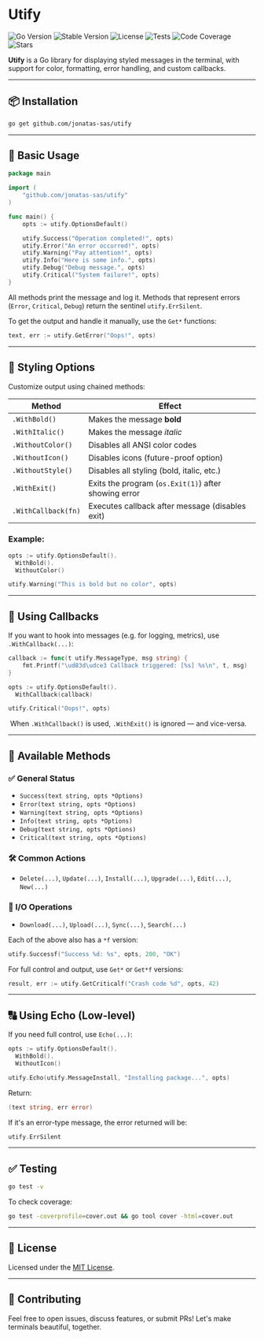 # Utify

![Go Version](https://img.shields.io/github/go-mod/go-version/jonatas-sas/utify)
![Stable Version](https://img.shields.io/github/v/release/jonatas-sas/utify)
![License](https://img.shields.io/github/license/jonatas-sas/utify)
![Tests](https://github.com/jonatas-sas/utify/actions/workflows/ci.yml/badge.svg)
![Code Coverage](https://img.shields.io/codecov/c/github/jonatas-sas/utify)
![Stars](https://img.shields.io/github/stars/jonatas-sas/utify?style=social)

**Utify** is a Go library for displaying styled messages in the terminal, with support for color, formatting, error handling, and custom callbacks.

---

## 📦 Installation

```sh
go get github.com/jonatas-sas/utify
```

---

## 🚀 Basic Usage

```go
package main

import (
	"github.com/jonatas-sas/utify"
)

func main() {
	opts := utify.OptionsDefault()

	utify.Success("Operation completed!", opts)
	utify.Error("An error occurred!", opts)
	utify.Warning("Pay attention!", opts)
	utify.Info("Here is some info.", opts)
	utify.Debug("Debug message.", opts)
	utify.Critical("System failure!", opts)
}
```

All methods print the message and log it. Methods that represent errors (`Error`, `Critical`, `Debug`) return the sentinel `utify.ErrSilent`.

To get the output and handle it manually, use the `Get*` functions:

```go
text, err := utify.GetError("Oops!", opts)
```

---

## 🎨 Styling Options

Customize output using chained methods:

| Method              | Effect                                               |
| ------------------- | ---------------------------------------------------- |
| `.WithBold()`       | Makes the message **bold**                           |
| `.WithItalic()`     | Makes the message _italic_                           |
| `.WithoutColor()`   | Disables all ANSI color codes                        |
| `.WithoutIcon()`    | Disables icons (future-proof option)                 |
| `.WithoutStyle()`   | Disables all styling (bold, italic, etc.)            |
| `.WithExit()`       | Exits the program (`os.Exit(1)`) after showing error |
| `.WithCallback(fn)` | Executes callback after message (disables exit)      |

### Example:

```go
opts := utify.OptionsDefault().
  WithBold().
  WithoutColor()

utify.Warning("This is bold but no color", opts)
```

---

## 🧐 Using Callbacks

If you want to hook into messages (e.g. for logging, metrics), use `.WithCallback(...)`:

```go
callback := func(t utify.MessageType, msg string) {
	fmt.Printf("\ud83d\udce3 Callback triggered: [%s] %s\n", t, msg)
}

opts := utify.OptionsDefault().
  WithCallback(callback)

utify.Critical("Oops!", opts)
```

️ When `.WithCallback()` is used, `.WithExit()` is ignored — and vice-versa.

---

## 🧹 Available Methods

### ✅ General Status

- `Success(text string, opts *Options)`
- `Error(text string, opts *Options)`
- `Warning(text string, opts *Options)`
- `Info(text string, opts *Options)`
- `Debug(text string, opts *Options)`
- `Critical(text string, opts *Options)`

### 🛠️ Common Actions

- `Delete(...)`, `Update(...)`, `Install(...)`, `Upgrade(...)`, `Edit(...)`, `New(...)`

### 🔄 I/O Operations

- `Download(...)`, `Upload(...)`, `Sync(...)`, `Search(...)`

Each of the above also has a `*f` version:

```go
utify.Successf("Success %d: %s", opts, 200, "OK")
```

For full control and output, use `Get*` or `Get*f` versions:

```go
result, err := utify.GetCriticalf("Crash code %d", opts, 42)
```

---

## 🔠 Using Echo (Low-level)

If you need full control, use `Echo(...)`:

```go
opts := utify.OptionsDefault().
  WithBold().
  WithoutIcon()

utify.Echo(utify.MessageInstall, "Installing package...", opts)
```

Return:

```go
(text string, err error)
```

If it's an error-type message, the error returned will be:

```go
utify.ErrSilent
```

---

## ✅ Testing

```bash
go test -v
```

To check coverage:

```bash
go test -coverprofile=cover.out && go tool cover -html=cover.out
```

---

## 📄 License

Licensed under the [MIT License](LICENSE).

---

## 🤝 Contributing

Feel free to open issues, discuss features, or submit PRs! Let's make terminals beautiful, together.
